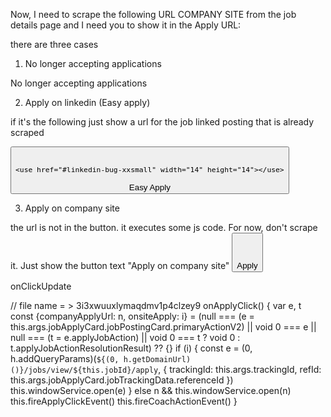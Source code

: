 Now, I need to scrape the following URL COMPANY SITE from the job details page and I need you to show it in the Apply URL:


there are three cases


1. No longer accepting applications
<span class="artdeco-inline-feedback__message">
      No longer accepting applications
<!---->  </span>


2. Apply on linkedin (Easy apply)

if it's the following just show a url for the job linked posting that is already scraped

<button aria-label="Easy Apply to Java Software Engineer at Shiwaforce" id="jobs-apply-button-id" class="jobs-apply-button
         artdeco-button artdeco-button--3 artdeco-button--primary ember-view" data-job-id="4212024360" data-live-test-job-apply-button="">        <svg role="none" aria-hidden="true" class="artdeco-button__icon artdeco-button__icon--in-bug" xmlns="http://www.w3.org/2000/svg" width="14" height="14" viewBox="0 0 14 14" data-supported-dps="14x14" data-test-icon="linkedin-bug-xxsmall">
<!---->    
    <use href="#linkedin-bug-xxsmall" width="14" height="14"></use>
</svg>


<span class="artdeco-button__text">
    Easy Apply
</span></button>



3. Apply on company site


the url is not in the button. it executes some js code. For now, don't scrape it. Just show the button text "Apply on company site"
<button role="link" aria-label="Apply to Test Automation Engineer  on company website" id="jobs-apply-button-id" class="jobs-apply-button artdeco-button artdeco-button--icon-right artdeco-button--3 artdeco-button--primary ember-view" data-live-test-job-apply-button="">        
         
<svg role="none" aria-hidden="true" class="artdeco-button__icon " xmlns="http://www.w3.org/2000/svg" width="16" height="16" viewBox="0 0 16 16" data-supported-dps="16x16" data-test-icon="link-external-small"> <use href="#link-external-small" width="16" height="16"></use> </svg>

<span class="artdeco-button__text">
    Apply
</span>

</button>




onClickUpdate


// file name = > 3i3xwuuxlymaqdmv1p4clzey9
onApplyClick() {
    var e, t
    const {companyApplyUrl: n, onsiteApply: i} = (null === (e = this.args.jobApplyCard.jobPostingCard.primaryActionV2) || void 0 === e || null === (t = e.applyJobAction) || void 0 === t ? void 0 : t.applyJobActionResolutionResult) ?? {}
    if (i) {
        const e = (0,
        h.addQueryParams)(`${(0,
        h.getDomainUrl)()}/jobs/view/${this.jobId}/apply`, {
            trackingId: this.args.trackingId,
            refId: this.args.jobApplyCard.jobTrackingData.referenceId
        })
        this.windowService.open(e)
    } else
        n && this.windowService.open(n)
    this.fireApplyClickEvent()
    this.fireCoachActionEvent()
}
